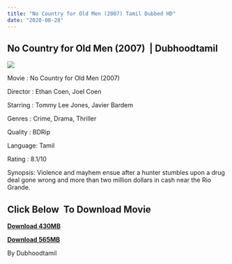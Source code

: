 ```yaml
---
title: "No Country for Old Men (2007) Tamil Dubbed HD"
date: "2020-08-28"
---
```


## No Country for Old Men (2007)  | Dubhoodtamil

![](https://1.bp.blogspot.com/-CYkbPaxVF48/X0i8XhjD1OI/AAAAAAAACNA/D0uRRdSY3Y8kiM4Iqx1y1nxsq1cHh5hCgCNcBGAsYHQ/w366-h512/63e6e00a379bb6a3ecd8648b3cde73b7.jpg)

Movie : No Country for Old Men (2007) 

Director : Ethan Coen, Joel Coen 

Starring : Tommy Lee Jones, Javier Bardem 

Genres : Crime, Drama, Thriller 

Quality : BDRip

Language: Tamil

Rating : 8.1/10 

Synopsis: Violence and mayhem ensue after a hunter stumbles upon a drug deal gone wrong and more than two million dollars in cash near the Rio Grande.

## **Click Below  To Download Movie**

**[Download 430MB](https://oncehelp.com/No-Country-for-Old-Men-1)**

**[Download 565MB](https://oncehelp.com/No-Country-for-Old-Men-2)**

By Dubhoodtamil
